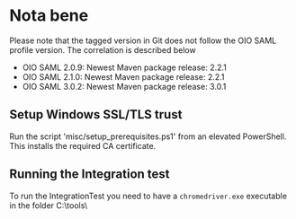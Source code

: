 # Nota bene

Please note that the tagged version in Git does not follow the OIO SAML profile version. The correlation is described below
*    OIO SAML 2.0.9: Newest Maven package release: 2.2.1
*    OIO SAML 2.1.0: Newest Maven package release: 2.2.1
*    OIO SAML 3.0.2: Newest Maven package release: 3.0.1

## Setup Windows SSL/TLS trust

Run the script 'misc/setup_prerequisites.ps1' from an elevated PowerShell. This installs the required CA certificate.

## Running the Integration test

To run the IntegrationTest you need to have a `chromedriver.exe` executable in the folder C:\tools\
